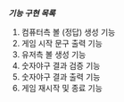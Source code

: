 ***기능 구현 목록***

1. 컴퓨터측 볼 (정답) 생성 기능
2. 게임 시작 문구 출력 기능
3. 유저측 볼 생성 기능
4. 숫자야구 결과 검증 기능
5. 숫자야구 결과 출력 기능
6. 게임 재시작 및 종료 기능